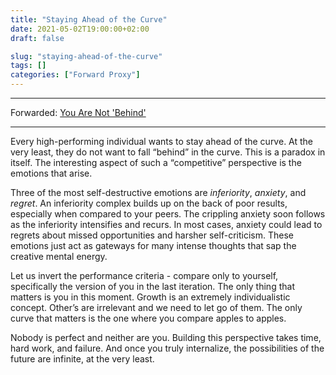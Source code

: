 ```yaml
---
title: "Staying Ahead of the Curve"
date: 2021-05-02T19:00:00+02:00
draft: false

slug: "staying-ahead-of-the-curve"
tags: []
categories: ["Forward Proxy"]
---
```


---
Forwarded: [You Are Not 'Behind'](https://zackkanter.com/2016/01/13/you-are-not-behind/)

---

Every high-performing individual wants to stay ahead of the curve. At the very least, they do not want to fall “behind” in the curve. This is a paradox in itself. The interesting aspect of such a “competitive” perspective is the emotions that arise.

Three of the most self-destructive emotions are *inferiority*, *anxiety*, and *regret*.
An inferiority complex builds up on the back of poor results, especially when compared to your peers. The crippling anxiety soon follows as the inferiority intensifies and recurs. In most cases, anxiety could lead to regrets about missed opportunities and harsher self-criticism. These emotions just act as gateways for many intense thoughts that sap the creative mental energy.

Let us invert the performance criteria - compare only to yourself, specifically the version of you in the last iteration. The only thing that matters is you in this moment. Growth is an extremely individualistic concept. Other’s are irrelevant and we need to let go of them. The only curve that matters is the one where you compare apples to apples.

Nobody is perfect and neither are you. Building this perspective takes time, hard work, and failure. And once you truly internalize, the possibilities of the future are infinite, at the very least.
